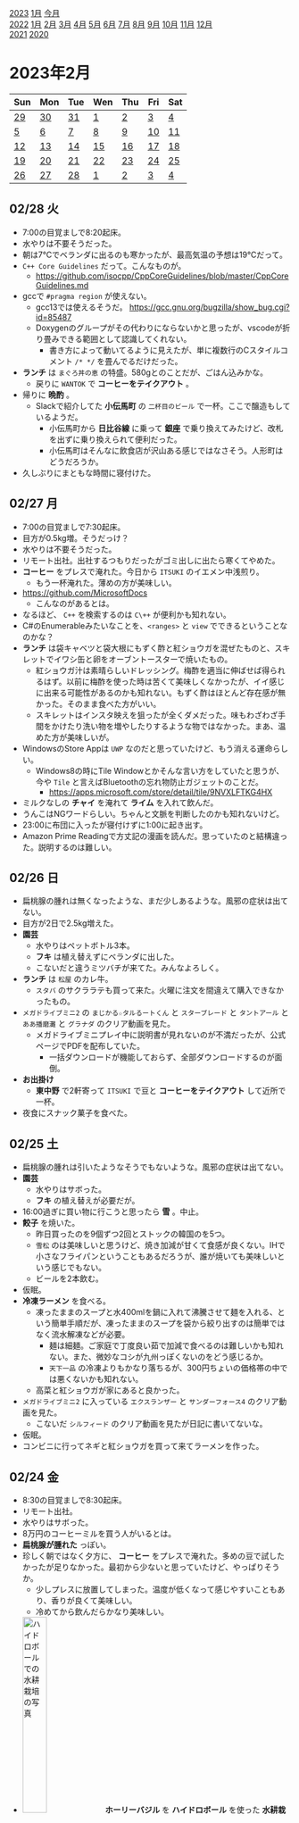 [2023](README.md#2023) [1月](2023-01.md) [今月](2023-02.md)  
[2022](README.md#2022) [1月](2022-01.md) [2月](2022-02.md) [3月](2022-03.md) [4月](2022-04.md) [5月](2022-05.md) [6月](2022-06.md) [7月](2022-07.md) [8月](2022-08.md) [9月](2022-09.md) [10月](2022-10.md) [11月](2022-11.md) [12月](2022-12.md)  
[2021](README.md#2021) [2020](README.md#2020)  

2023年2月
=========

|Sun|Mon|Tue|Wen|Thu|Fri|Sat|
|---|---|---|---|---|---|---|
|[29](2023-01.md#0129-日)|[30](2023-01.md#0130-月)|[31](2023-01.md#0131-火)|[1](#0201-水)|[2](#0202-木)|[3](#0203-金)|[4](#0204-土)|
|[5](#0205-日)|[6](#0206-月)|[7](#0207-火)|[8](#0208-水)|[9](#0209-木)|[10](#0210-金)|[11](#0211-土)|
|[12](#0212-日)|[13](#0213-月)|[14](#0214-火)|[15](#0215-水)|[16](#0216-木)|[17](#0217-金)|[18](#0218-土)|
|[19](#0219-日)|[20](#0220-月)|[21](#0221-火)|[22](#0222-水)|[23](#0223-木)|[24](#0224-金)|[25](#0225-土)|
|[26](#0226-日)|[27](#0227-月)|[28](#0228-火)|[1](2023-03.md#0301-水)|[2](2023-03.md#0302-木)|[3](2023-03.md#0303-金)|[4](2023-03.md#0304-土)|

## 02/28 火

- 7:00の目覚ましで8:20起床。
- 水やりは不要そうだった。
- 朝は7°Cでベランダに出るのも寒かったが、最高気温の予想は19°Cだって。
- `C++ Core Guidelines` だって。こんなものが。
  - https://github.com/isocpp/CppCoreGuidelines/blob/master/CppCoreGuidelines.md
- gccで `#pragma region` が使えない。
  - <a id="0228-gcc13-supports-pragma-region"></a>gcc13では使えるそうだ。 https://gcc.gnu.org/bugzilla/show_bug.cgi?id=85487
  - Doxygenのグループがその代わりにならないかと思ったが、vscodeが折り畳みできる範囲として認識してくれない。
    - 書き方によって動いてるように見えたが、単に複数行のCスタイルコメント `/* */` を畳んでるだけだった。
- __ランチ__ は `まぐろ丼の恵` の特盛。580gとのことだが、ごはん込みかな。
  - 戻りに `WANTOK` で __コーヒーをテイクアウト__ 。
- 帰りに __晩酌__ 。
  - Slackで紹介してた __小伝馬町__ の `二杯目のビール` で一杯。ここで醸造もしているようだ。
    - 小伝馬町から __日比谷線__ に乗って __銀座__ で乗り換えてみたけど、改札を出ずに乗り換えられて便利だった。
    - 小伝馬町はそんなに飲食店が沢山ある感じではなさそう。人形町はどうだろうか。
- 久しぶりにまともな時間に寝付けた。

## 02/27 月

- 7:00の目覚ましで7:30起床。
- 目方が0.5kg増。そうだっけ？
- 水やりは不要そうだった。
- リモート出社。出社するつもりだったがゴミ出しに出たら寒くてやめた。
- __コーヒー__ をプレスで淹れた。今日から `ITSUKI` のイエメン中浅煎り。
  - もう一杯淹れた。薄めの方が美味しい。
- https://github.com/MicrosoftDocs
  - こんなのがあるとは。
- なるほど、 `C++` を検索するのは `C\++` が便利かも知れない。
- C#のEnumerableみたいなことを、`<ranges>` と `view` でできるということなのかな？
- __ランチ__ は袋キャベツと袋大根にもずく酢と紅ショウガを混ぜたものと、スキレットでイワシ缶と卵をオーブントースターで焼いたもの。
  - 紅ショウガ汁は素晴らしいドレッシング。梅酢を適当に伸ばせば得られるはず。以前に梅酢を使った時は苦くて美味しくなかったが、イイ感じに出来る可能性があるのかも知れない。もずく酢はほとんど存在感が無かった。そのまま食べた方がいい。
  - スキレットはインスタ映えを狙ったが全くダメだった。味もわざわざ手間をかけたり洗い物を増やしたりするような物ではなかった。まあ、温めた方が美味しいが。
- WindowsのStore Appは `UWP` なのだと思っていたけど、もう消える運命らしい。
  - Windows8の時にTile Windowとかそんな言い方をしていたと思うが、今や `Tile` と言えばBluetoothの忘れ物防止ガジェットのことだ。
    - https://apps.microsoft.com/store/detail/tile/9NVXLFTKG4HX
- ミルクなしの __チャイ__ を淹れて __ライム__ を入れて飲んだ。
- うんこはNGワードらしい。ちゃんと文脈を判断したのかも知れないけど。
- 23:00に布団に入ったが寝付けずに1:00に起き出す。
- Amazon Prime Readingで方丈記の漫画を読んだ。思っていたのと結構違った。説明するのは難しい。

## 02/26 日

- 扁桃腺の腫れは無くなったような、まだ少しあるような。風邪の症状は出てない。
- 目方が2日で2.5kg増えた。
- __園芸__
  - 水やりはペットボトル3本。
  - __フキ__ は植え替えずにベランダに出した。
  - こないだと違うミツバチが来てた。みんなよろしく。
- __ランチ__ は `松屋` のカレ牛。
  - `スタバ` のサクララテも買って来た。火曜に注文を間違えて購入できなかったもの。
- `メガドライブミニ2` の `まじかる☆タルるートくん` と `スターブレード` と `タントアール` と `ああ播磨灘` と `グラナダ` のクリア動画を見た。
  - メガドライブミニプレイ中に説明書が見れないのが不満だったが、公式ページでPDFを配布していた。
    - 一括ダウンロードが機能しておらず、全部ダウンロードするのが面倒。
- __お出掛け__
  - __東中野__ で2軒寄って `ITSUKI` で豆と __コーヒーをテイクアウト__ して近所で一杯。
- 夜食にスナック菓子を食べた。

## 02/25 土

- 扁桃腺の腫れは引いたようなそうでもないような。風邪の症状は出てない。
- __園芸__
  - 水やりはサボった。
  - __フキ__ の植え替えが必要だが。
- 16:00過ぎに買い物に行こうと思ったら __雪__ 。中止。
- __餃子__ を焼いた。
  - 昨日買ったのを9個ずつ2回とストックの韓国のを5つ。
  - `雪松` のは美味しいと思うけど、焼き加減が甘くて食感が良くない。IHで小さなフライパンということもあるだろうが、誰が焼いても美味しいという感じでもない。
  - ビールを2本飲む。
- 仮眠。
- __冷凍ラーメン__ を食べる。
  - 凍ったままのスープと水400mlを鍋に入れて沸騰させて麺を入れる、という簡単手順だが、凍ったままのスープを袋から絞り出すのは簡単ではなく流水解凍などが必要。
    - 麺は細麺。ご家庭で丁度良い茹で加減で食べるのは難しいかも知れない。また、微妙なコシが九州っぽくないのをどう感じるか。
    - `天下一品` の冷凍よりもかなり落ちるが、300円ちょいの価格帯の中では悪くないかも知れない。
  - 高菜と紅ショウガが家にあると良かった。
- `メガドライブミニ2` に入っている `エクスランザー` と `サンダーフォース4` のクリア動画を見た。
  - こないだ `シルフィード` のクリア動画を見たが日記に書いてないな。
- 仮眠。
- コンビニに行ってネギと紅ショウガを買って来てラーメンを作った。

## 02/24 金

- 8:30の目覚ましで8:30起床。
- リモート出社。
- 水やりはサボった。
- 8万円のコーヒーミルを買う人がいるとは。
- __扁桃腺が腫れた__ っぽい。
- 珍しく朝ではなく夕方に、 __コーヒー__ をプレスで淹れた。多めの豆で試したかったが足りなかった。最初から少ないと思っていたけど、やっぱりそうか。
  - 少しプレスに放置してしまった。温度が低くなって感じやすいこともあり、香りが良くて美味しい。
  - 冷めてから飲んだらかなり美味しい。
- <img src='images/%E5%86%99%E7%9C%9F%202023%2D02%2D24%2016%2049%2004.jpg' alt='ハイドロボールでの水耕栽培の写真' width='30%'> __ホーリーバジル__ を __ハイドロボール__ を使った __水耕栽培__ で試しに育てている。
  - 何度も煮えた __蒸し器__ 栽培だが、今回は上手く行っている。本棚が45°Cになる問題を換気で解決し、その後は順調だ。
  - コレの種蒔きの話が日記に書いてない。忘れてたようだ。
  - 蒸し器の容器から十分に根が伸びたので、上げ底で水を沢山あげられるようにした。根っこの毛細管現象で、ハイドロボールの中の方は十分に湿っている。これなら水やり頻度はかなり低くてもいいだろう。
- ランチは抜いた。 __間食__ に飴とナッツと中国のソイミートのおつまみを食べた。
  - ソイミートはパッケージがハチノスで、肉だと思い込んでいたが、ハチノスをイメージしたおつまみらしい。
- __晩飯__ はトムヤムスープ。
  - ナンプラーと酸味があればトムヤムと言って良さそう？
    - 今日の内容物は、冷凍餃子、春雨、オイルサーディン缶、ライム、ナンプラー、生姜、レモンドロップ、タマリンド、レモングラス、コブミカンの葉。
    - 春雨はお湯から煮て冷水で締めた。締めたものはいい食感だった。多分コレで正解だろう。
      - そこから煮込んだらコシが弱くなった。悪くないけど良くもない。もう少し太ければいい食感になるのではなかろうか。
- 風邪の症状はまだないが、うつすと悪いので飲みに行くのは控えて、土日の食料を __買い出し__ に __お出掛け__ 。
  - __新中野__ の無人販売の `雪松` の冷凍餃子を買いに行く。最近始めたラーメンも試したい。
  - その近くの `柴田屋酒店` でクラフトビールを買い込む。
  - 帰り道、ファミリーマートでカップ麺とスナックとファミチキを買う。ファミチキはプリングルスのコラボでサワーオニオン味を売ってた。やや甘味を感じる。

## 02/23 木 天皇誕生日

- __ランチ__ は酸辣湯とスナック菓子の半分。
  - 酸辣湯は春雨を試すため。
    - 前回より多い湯で茹で上げて、水で冷やしてしめたらどうだろうと試したが、前回よりは良かったが、プリプリという感じではない。
  - スナック菓子は、昨日か一昨日だと思うが、いつ開けたのか覚えてない。
- __園芸__
  - 水やりはペットボトル３本。
  - 茗荷のポットの雑草は１種類じゃないみたいだ。もう少し観察しようかどうしようか。
  - <img src='images/%E5%86%99%E7%9C%9F%202023%2D02%2D23%2015%2019%2040.jpg' alt='収穫した大量の唐辛子が種類ごとに3つのビニール袋に入った様子の写真' width='30%'> ずっとサボっていたが、 __唐辛子__ を __収穫__ する。かなり採れた。ハバネロは知り合いのお店に配る。
  - <img src='images/%E5%86%99%E7%9C%9F%202023%2D02%2D23%2014%2053%2002.jpg' alt='レモンドロップの新芽の写真' width='30%'> <img src='images/%E5%86%99%E7%9C%9F%202023%2D02%2D23%2014%2054%2046.jpg' alt='レモンドロップの枝がかなり伸びた様子' width='30%'> __レモンドロップ__ を収穫。全然元気がないと思っていたが、少しだけ __新芽__ が出てた。蕾は萎れてるが、青い実が付いてるので、最近付いた実だということになる。かなり大きく育った。剪定した方がいいかどうか。
  - <img src='images/%E5%86%99%E7%9C%9F%202023%2D02%2D23%2014%2057%2042.jpg' alt='すずなりのハバネロの実。葉っぱが少なくてカラフルな実が良く見える' width='30%'> <img src='images/%E5%86%99%E7%9C%9F%202023%2D02%2D23%2015%2022%2016.jpg' alt='ハバネロの新芽' width='30%'>  __ハバネロ__ を収穫。こうやって色とりどりに実っているところを見ると、甘くておいしそうなフルーツに見えてしまう。
    - 木のほとんどは枯れて見えるが、一部の先端にだけ新芽と蕾が付いている。
    - そこを除いて、かなり __剪定__ した。
  - <img src='images/%E5%86%99%E7%9C%9F%202023%2D02%2D23%2015%2012%2050.jpg' alt='梅の木三本を並べた様子' width='30%'> <img src='images/%E5%86%99%E7%9C%9F%202023%2D02%2D23%2015%2010%2024.jpg' alt='梅の花を訪れるミツバチのピンボケ写真' width='30%'> 花粉の交換に良かれと思って __梅__ を並べた。 ピントが合ってないが、 __ミツバチ__ が飛んできた。受粉の心配は必要なさそうだ。実を付けるには他の種類の梅の花粉が必要だそうで、蜂がやってくれるなら安心だ。
    - 下の方の蕾も何も付いてない細い枝を少し剪定した。
  - <img src='images/%E5%86%99%E7%9C%9F%202023%2D02%2D23%2015%2016%2007.jpg' alt='ライムの蕾' width='30%'> <img src='images/%E5%86%99%E7%9C%9F%202023%2D02%2D23%2015%2016%2017.jpg' alt='レモンの蕾' width='30%'> __ライム__ と __レモン__ の __蕾__ 。ライムはこんな寒いのに蕾と新芽を出してる。レモンは初めての蕾。
- __お出掛け__ 。
  - 歩いて行くつもりだったが出るのが遅くなった。
  - 電車で __練馬__ の `渋谷園芸` へ。
    - __フキ__ の苗を220円で購入。もう花が付いてる。
    - 梅の木が少ないし、棒じゃない。もう少し早い時期に行くと楽しめそうだ。
    - ハーブや野菜は少な目。
    - 山椒の木の様子と値段を見たかったのだが見当たらなかった。この時期は置いてないものなのだろうか？
  - `フルプレ` で一杯。
    - __夏ミカン__ とは品種のことらしい。小さいのが冬ミカンで大きいのが夏ミカンだと思っていた。
      - 夏に実が付くのではなく、秋に付いた実の酸味が適度になって食べられるようになるのが初夏だということだ。
  - `か和もっち` 2号店で一杯。
  - __江古田__ に移動して `ニコラシカ` と `やきとんきむら` で一杯。 __中井__ と近所で一杯。

## 02/22 水

- 7:00の目覚ましで起床。小便を我慢できなかった。
- 寒い。外は1°Cだって。
- 水やりはサボった。
- 折角早く起きたのにダラダラするだけだったし家を出る時間もいつも通りだった。
- __ランチ__ は社食。
- GitHub で `Mermaid` ってのでMarkdownに図を表示できるそうだ。
  ```mermaid
  graph LR;
    Left-->Right;
  ```
  ````
  ```mermaid  
    graph LR;
      Left-->Right;
  ```
  ````
  - codeblock中にcodeblockを入れる方法を知った。
    `````
    ````
    ```
    content.
    ```
    ````
    `````
- C++のDoxygenコメントをC#に合わせてXMLにしようと思ったら `tparam` が無い。
  - vscode拡張の設定もなかなか動かないし、諦めることにした。
- 東西線で落合で降りて3軒寄って帰る。
  - そんなに寒くないから、どこか東京駅近辺のいいところで飲んで帰りたかったが、休み前で混んでるだろうと思って覗かなかった。
- かなり遅く帰って、カップ焼きそばを食べてしまった。

## 02/21 火

- 7:00の目覚ましで8:30起床。スヌーズ粘り過ぎ。毎回夢を見る。気持ち良かった。頭は起きても大丈夫そうだったが、体が元気ない。運動が必要だ。
- 目方が1.2kg増。ランチだけで満腹だったしね。
- [職場の __コーヒー__ の湯量と豆量](0215-office-coffee) を共に最大にしてみたら、また別の美味しさがあった。
  - 以前は湯量を倍にしたから豆も倍、と試していたが、湯量を変更したら適切な豆量は探り直す必要がある。
- 職場でもらった中国のお土産の魚豆腐はほぼカマボコ。
- `Google` は `alloca()` を使っちゃダメだってさ。
  - https://google.github.io/styleguide/cppguide.html#Nonstandard_Extensions
- >  The name "Elvis operator" refers to the fact that when its common notation, '?:', is viewed sideways, it resembles an emoticon of Elvis Presley with his signature hairstyle.
  - https://en.wikipedia.org/wiki/Elvis_operator
- ふーん。
  - https://www.scratchapixel.com/lessons/3d-basic-rendering/ray-tracing-rendering-a-triangle/moller-trumbore-ray-triangle-intersection.html
  - scalar triple product って言って、
    $$A\cdot(B\times C) = det\begin{bmatrix}
    Ax & Ay & Az \\
    Bx & By & Bz \\
    Cx & Cy & Cz
    \end{bmatrix}$$
    なんだってさ。
    - https://en.wikipedia.org/wiki/Triple_product#Scalar_or_pseudoscalar
  - 三角形と線分の交差判定で、外積と内積で三角錐の内側にいるかどうかを判定するものだと思っていたが、他の方法で算出しようとして同じ操作になるとは面白い。あとは、どれだけSIMDフレンドリーに変形できるか。
- DeepLは多分、いくらか長い文章ならプログラミング関係かどうかを知って単語を選んでくれる。
- え？そうなの？どうやって？
  - > これにより、shared_ptr<void>に対して任意の型Yのオブジェクトへのポインタを代入したとしても、Y型のデストラクタが正しく実行される。
  - https://cpprefjp.github.io/reference/memory/shared_ptr/op_destructor.html
    - `Deleter` を引数に取るバージョンは動くと思うけど、そうでないのもテンプレートでデストラクタを呼び出すのかな？
      - なるほど、こういうことができるのか。
        ```cpp
        template <typename T>
        void destract(void *p) { ((T *)p)->~T(); }
        ```
- __ランチ__ は職場の1Fの `マザーインディア` でビリヤニセット。
  - 戻りに `スタバ` でスプリングラテを __テイクアウト__ 。
    - サクララテを注文したつもりがトッピング違いのソイラテだったらしい。
- 職場でダラダラ調べものしてて21:00になったので、お酒は近所だけにした。

## 02/20 月

- 8:00の目覚ましで8:40起床。
- リモート出社。
- __コーヒー__ をウェーブフィルターで淹れた。
  - 貰い物のハワイの豆。ピーベリーだそうだ。香ばしく、程々のコクで美味しい。
  - 夕方にもう1杯、今度はプレスで淹れた。濃くしたら美味しそうだが、フィルター向きかも知れない。
- __買い物__ にお出掛け。
  - 袋キャベツを買いに行って、ついでにお勤め品のマッシュルームを購入。
  - 帰りに `スタバ` で季節商品の __桜フラペチーノをテイクアウト__ 。
- __ランチ__ は水からワンパンパスタと袋キャベツ。
  - パスタは少し焦げた。具が多い時は厳しいっぽい。
  - 袋キャベツの味付けは、タイのイワシトマト缶に、ベランダのライムの皮をすりおろして果汁を絞った。サルサ似。
- コーヒーをもう一杯、プレスで淹れたが微妙？薄いかも知れない。複雑な香りで、良さげな感じがするんだけど。
- __園芸__ 
  - <img src='images/%E5%86%99%E7%9C%9F%202023%2D02%2D20%2014%2049%2006.jpg' alt='南高梅の花。バックにハバネロ' width='30%'> <img src='images/%E5%86%99%E7%9C%9F%202023%2D02%2D20%2014%2049%2045.jpg' alt='白加賀の花。カレーリーフと絡まってる。バックにオリーブ' width='30%'> __梅__ の花が咲いた。 __南高梅__ と __白加賀__ 。 一番元気だった __豊後__ はまだ。蕾が膨らんではいるけど。ここのところ暖かかったからね。
  - [01/06に書いた新しい生姜の芽](2023-01.md#0106-ginger) が枯れたように見える。
- `#pragma once` はもう移植性があるんだね。gccは意地で実装しなかったように見えたけど、CLangが出てきて態度が変わったのかな？
- 近所のもつ焼き屋で __晩酌__ 。帰りに別の店で一杯。
- __夜食__ に酸辣湯。昨日買って来た緑豆春雨を使うため。
  - フェンピーと食感が違う。もっとムチムチしてると思ってたが、歯切れがいい。一度冷やさないとダメなのかな？そんなのある？

## 02/19 日

- こないだ同僚と `インクレディブルマシーン` の話をしてたと思ったら最近のアングリーバードの広告がそんな感じでダウンロードしたが、今のところそんな様子が無い。コンストレイントは付いたが。
- __晩飯__ と __買い物__ に __お出掛け__ 。
  - 目当てだったラーメン屋は日曜は店じまいが早い。
  - `ドンキホーテ` でエアダスターを購入。
  - `華僑服務社` で緑豆春雨とおつまみを購入。
    - 緑豆春雨は吸収が遅いそうだ。同じ緑豆からできた幅広春雨のフェンピーが好きなので、ダイエット食に試してみたい。
  - 10円パンに行列が出来てた。
  - 大久保二丁目交差点付近のにんにく焼肉を謳う `プルシン` で __晩酌__ 。ニンニクダレを沢山使えて楽しい。
  - アチコチに寄って一杯。華僑服務社で買ったおつまみを配る。

## 02/18 土

- 日記をpushしようとしたらスクリプトが失敗した。
  - アクセストークンを作り直して、ブラウザでログインし直して、で直ったけど、必要だったのはブラウザログインでの二段階認証だけだったかも知れない。
    - でも、だとするとCI/CD的に面倒じゃない？というか、何が必要なのか教えてくれよ。
- 英文法の本を読んでいても、前回何をやったのか覚えてない。
- <details><summary>テストコードでforループで配列の比較をしてるのを見て、 `Enumerable.SequenceEqual()` が使えないか見てみたら、 `Func<TSource, TSource, bool>` を取らないので `IEqualityComparer<>` の実装が必要で面倒だ。</summary>

  - 今回はintとstringなので
    ```cs
    Assert(Enumerable.SequenceEqual(expecteds, actual.Select(x => x.ParseInt())));
    ``` 
    でもいいんだけど。
  - ```cs
    Assert(expecteds.Count() == actual.Count() && 
        actual.Zip(expecteds).Where(x => x.Item1 != x.Item2.ToString()).Count() == 0);
    ```
    とか
    ```cs
    Assert(expecteds.Count() == actual.Count() && 
        actual.Select((x, i) => (x, i)).Where(x => x.x == expecteds[x.i].ToString()).Count() == 0);
    ```
    とかになるの？そうすると2回評価が必要だよね。
  </details>

- __ランチ__ は水からパスタリベンジ。
  - 近所のスーパーで冷凍餃子とカット野菜を買って来て一緒に煮る。
    - カットトマト60gで水190g。
    - 沸騰したところから、中火で10分で試す。としようと思ったけど、全体が十分に加熱する前に、まあまあ水分が減った。かき混ぜて5分、もう一度かき混ぜて5分。
    - ずっとやや強火でやって、最後に蓋を開けて水分を飛ばして、茹で加減は丁度良いところもあるが、塊だった部分は火が通っていない。
- 冷蔵庫にアイスクリームをストックしてあるんだけど、ちょっと大きいので食べる気になる機会が今のところない。
- __間食__ にカップスープで冷凍餃子を煮てみた。
  - もっと煮る必要があった。安全な温度にはなっていたが、美味しく食べるにはもっと良く煮る必要がある。
- [C++20のリファレンス](https://cpprefjp.github.io/)を見ていたが、こんなにあったっけ？
  - もう忘れてしまったのか、翻訳が進んで項目が増えたのか。
- __お出掛け__ 。
  - __中野新橋__ で __会食__ 。ついでに行く前に久しぶりの馴染みの店に顔出し。
  - 近所とか東中野でアチコチ行って4軒。

## 02/17 金

- 8:00の目覚ましで9:00起床。
- 水やりはペットボトル2本ちょっと。
- リモート出社。
- __コーヒー__ を濃い目にプレスで淹れて美味しい。
- スーパーに買い物に出たがスマホを家に忘れてしまい、写真を撮れないのでスタバとかには寄らなかった。
- __ランチ__ は袋キャベツとパスタ。
  - 袋キャベツはベランダのライムとオリーブオイルとハリッサのドレッシング。
  - パスタは水曜と同様に水からフライパンで煮てみたがまた芯が残った。
    - トマト缶を減らしてみた。また、野菜炒め用のカット野菜を一緒に煮た。
    - 時間になったので火を止めたが、水分が結構残っていた。野菜から出たものかも知れないのでそこで止めたが、もっと水を吸わせる必要があった。
    - 弱火で沸騰を維持するくらいにしたが、水分を吸わせるにはもっと強火にすべきなんだろうか。
      - 電子レンジで調理した時は、出来上がりの様子を見る限り、かなりグラグラ湧いてたと思う。
- ランチのために収穫した __ライム__ はカイガラムシの分泌物でベトベト。
  - ついでにいくらかカイガラムシ掃除。
  - 結構大きいのがいる。それでも樹勢が弱ってる感じはしないから、大したことはないのかも知れない。分泌物の塊がアチコチにあり、それだけ樹液を吸われたわけだけど。分泌物のすぐそばや上方にいない理由が良く分からない。
- 攻略サイトを見ながら `ラグナセンティ` クリア。
- `スターブレード` をやってみたが、メガドラパッドで頑張る気にはなれない。
- メガドラミニは取説見れないの？
- `Amazon Prime Reading` のチェックをして11冊。

## 02/16 木

- 8:00の目覚ましで8:30起床。
- 水やりはサボった。
- __ランチ__ は `奏す庵` のカツ丼。
  - 盛り盛りにトッピングするつもりだったがランチタイムは単品注文できないようだ。
  - 戻りに `王徳伝` で台湾の __緑茶をテイクアウト__ 。
- Google Testはバイナリを配っていないようだ。パッケージマネージャからインストールできないのは少しだけハードルが高いかも知れない。
- 同僚に誘って貰って `クラフトロック` で __会食__ 。同じ店に2日連続。
- [Puzzle Script](https://www.puzzlescript.net/) というのを教えて貰った。

## 02/15 水

- 7:00の目覚ましで8:30起床。スヌーズ頑張り過ぎ。
- `accidentally` には「ミスしてしまって」の意味もあるらしい。単に偶然のこともどちらも指すそうだ。
  <!-- cspell: disable-next-line -->
  - `tial` ではなくて `tal` なのが覚えられなそう。
- Visitor Patternは複雑過ぎると思うんだけど。
  - expatみたいだと思ったら、そういう感じでは多分何度も使ってるな。それでも正直なところ、パターンとして覚えるには厳しい。
- デザインパターンにはAbstract FactoryのほかにFactory Methodパターンがあるのか。
- IOC ContainerはFactoryだと思っていたが、デザインパターンに親しんでいる人からすると、Factoryはもっと具体的な構造を指すんだな。
- <a id="0215-office-coffee"></a>職場の __コーヒー__ は標準湯量で淹れるのが美味しい。湯量も豆の量も増減できるが、お湯と豆の量を共に増やしても同じ味にならない。
- __ランチ__ は社食のグリーンカレー。社食のカレーは結構美味しい。
- こないだから職場PCでvmmemがやたらとCPU負荷が高い。さらにその内訳も知りたいのだが。
- 帰りに `クラフトロック` と近所で __一杯__ 。

## 02/14 火

- 8:00の目覚ましで9:00起床。
- バレンタインだね。
- ゲームやってると、昔は左の親指が痛かったが、このゲームは右の方が痛い。
- 昼に食べるサラダをコンビニに買いに行った。卵も買うつもりだったが忘れた。
- 水やりはペットボトル1本。
- __コーヒー__ を薄めにプレスで淹れた。解像感があって美味しいが詰まらない。
- 今の取引先が `GitHub Enterprise` を使っている。
  - 検証用のコードは個人リポジトリを作ってそこに書いている。
  - そこに同僚からPRがきた。有難い。
  - 手元のmainはPR対象のコミットから進んでいるのでブランチを切って一度そこにマージしようと思ったがやり方が分からない。
    - マージ先のブランチを選択するコンボボックスが表示されない。同じコミットをポイントしてるから？
    - ローカルで `remote` を追加してやるものなのだろうか。
  - 結局GitHubのmainにそのままマージして、手元でrebaseした。
- スーパーに卵を買いに行って、帰りに __コーヒーをテイクアウト__ 。
  - チョコレートを付けてくれるが、ここはバレンタインデーではなくてもいつも。
- __ランチ__ は袋キャベツと袋大根に鯖缶とアレコレしたサラダと、トマトチーズパスタ。
  - 鯖缶はコンビニで買ったちょっと良さ気なハリッサ風のもの。
    - ベランダのライムを絞ったが、小さな実は粒が小さくて硬くて絞りにくい。
  - パスタはNYTに載って「これはカルボナーラじゃない」とイタリア人が激怒したというものにインスパイアされたもの。
    - レンチンカルボナーラを鍋で煮て、水分をトマト缶に替えたもの。チーズと卵を最後に和える。
      - レンチンは庫内でかなり吹き上げているようだ。そんなに強く沸騰させ続ける必要はないハズだ。1分程度で沸騰するはずだから、途中で火力を落とすと電気代にも優しいのではないかと思ったが、コンロでいいんじゃないの？
      - レンチンで洗い物が減るかと言えば、タッパーか鍋かということで、プラスチックの方が脂が落ちにくい。
  - 本当に放置したら焦げそう。
  - 今回はトマト200gに水50gだが、十分に水を吸わずに芯が残った。
    - 途中でかき混ぜて水が減ったせいもあるかも知れないが、トマトを入れてスタートするなら相当減らす必要がありそう。焦げる可能性も含めて。味も濃過ぎるかも知れない
    - トマトが濃過ぎるのは、 [こないだ作った __暗殺者のパスタ__](2023-01.md#0129-assassins-pasta) の印象のせいもありそうだ。そういや前回の経験から言えば、テフロンのフライパンなら焦げも大丈夫だろう。空炊きは不安だが。
  - 卵1個でもソースが十分に多過ぎる。
  - 食べてる時よりも、食べた後の部屋の残り香の方が美味しそうな匂い。濃ければいいってものではないんだな。
- そろそろ缶詰のラベルを全面糊付けするのはやめてもいいのでは？
- 作業用BGMのためにかなり久しぶりにYouTubeを開いたら以前に再生一時停止したままになってて驚いた。
- __コーヒー__ を濃い目にプレスで淹れた。今のところ普通が一番美味しいが、もっと濃くしたら別の展開がありそうかも。
- __コーヒー__ を更にマキネッタで淹れてミルクフォームを追加。
- __晩飯__ ？にカップスープと冷凍総菜。
- `ラグナセンティ` をいくらか進めた。0:30に終われた。

## 02/13 月

- 7:30の目覚ましで8:30起床。
- 目方が2kg増えた。半分は麺。
- リモート出社。
- 水やりは無し。
- 朝、昼に食べるサラダを買いに行った。
- __コーヒー__ をプレスで淹れた。今日から `早川亭` のエチオピアウォッシュド。
  - もう一杯をウェーブフィルターで淹れた。コチラの方が香ばしくてコーヒーらしい。どっちがいいかは悩む。
- __ランチ__ は近所に出来てた間借りカレー。かなり美味しいしお得だと思うけど、僕の食べたいのとは違う。
  - 戻りに `スタバ` でソイラテのグランデを買って帰る。が、思い出したが、夕方に飲むことで夜の空腹を抑えるのではなかったか。
- `Skyrim` が75%オフ。昔PS3版を買ったが遊ぼうとしたら本体アップデートが始まり、2度と起動しなかった。
  - 遊ばない気がする。すでに持ってるドラゴンズドグマやFableとかを遊ぶべきだ。まあ、その3本ならSkyrimが一番興味があるが。
    - 丁度いいプレイ動画があるといいけど。
- `メガドライブミニ` の収録タイトルを見ていて、 `ラグナセンティ` と `アリシアドラグーン` はアクションRPGだということを認識していなかったので、ちょっとやってみたい。
- iPhoneのライブラリからの再生で、 `My Little Lover` のアルバム `FANTASY` からの曲が続くから、曲指定で再生したのかと思ったらランダムにたまたま選ばれただけだった。
  - 家にいるんだからストリーミングで何か聞いた方が良かった。
- __晩飯__ はカップ麺。ニンニクたっぷり鯖カレーということだったがお湯を入れ過ぎた気がする。
- ラグナセンティをやってたら夜中になった。
  - しばらくセーブしないまま死んで悲しい。

## 02/12 日

- Switchでオンラインショップを覗こうとしたら本体を更新しろって、しかも自分でへニューを探して実行しろって。
- 最高気温17°Cだって。11:00現在は10°C。ベランダは程よい。
- __園芸__
  - 水やりはペットボトル2本。
  - <img src='images/%E5%86%99%E7%9C%9F%202023%2D02%2D12%2015%2008%2003.jpg' alt='レモンの蕾' width='30%'> __レモン__ の木に蕾が。
  - __コブミカン__ をカイガラムシ掃除。今まで気付いてなかったけど、柑橘系だからと見てみたらいた。手がいい匂い。
  - __梅__ の蕾は膨らんでるけどまだ。
  - 調子悪い方の __ライム__ の下の方に実が付いてまあまあ大きくいた。今まで気付かなかったのか。
  - 茗荷のポットの雑草が萎れかけてる。え？水多過ぎくらいにしてたつもりだったけど。
- __コーヒー__ をやや細めに挽いて多めの豆でウェーブフィルターで淹れた。美味しい。こうやって飲む豆だったらしい。
- __ランチ__ はカップ麺わかめラーメン胡麻豆乳鍋風にワカメと粉末食物繊維を追加したもの。
- メガドラミニ2の `シルフィード` を少し遊んだ。難しい。
  - オールクリアの動画を見た。
- __晩飯__ は __西新宿__ の `麺屋武蔵五輪洞` の辛味つけ麺に煮卵と味玉とメンマのトッピングにビール。
  - メンマはビールのつまみに先に出してもらった。100円にしてはかなり多い。
  - __茹で上げ1kgまで無料__ ということで写真映えを期待して食べてきた。
  - 本店で一度食べたことがあって、美味しかってので期待していた。美味しかった。
    - 本店のは鴨と魚介で、蕎麦をあのスープで食べたいと思った。
  - つけ汁が1回お代わりできるんだけど、丁度良く使い切った。割りスープで飲むためにもう少し欲しかったが、1杯丸々は飲めない。
  - 麺がほとんどうどん。コシが程々で、カンスイが入ってなさそうに思える。程々の太さでもう少しコシがある方が好きかも。
- 表現の自由の関係で完全自殺マニュアルを検索したら心の相談を提案された。
- `ライトクルセイダー` ってのは `トレジャー` だったのか。
- お腹一杯で寝ちゃう。結局この週末もあまり色々出来なかった。

## 02/11 土

- __コーヒー__ をやや細めに挽いて薄めにウェーブフィルターで淹れた。この豆にはこれが合うかも知れない。もう使い終わるけど。
- 水やりはサボった。
- 暖かい。
- __ランチ__ に __お出掛け__ 。
  - 大久保の `オンヘヤ` はランチをやめたそうだ。
  - __新大久保__ の `ジャガルチ市場` で参鶏湯とチャプチェとビール3杯。
    - おかずがセルフでお代わり自由。白菜キムチ、カクテキ、モヤシナムル、葉っぱ、マカロニサラダ。
    - キムチがニンニクとニラが強めで美味しい。
    - もっと山盛りおかずを食べるつもりだったが十分に満腹した。
    - 丁度昼頃に入って、余り混んでなかったが、13:30に出る頃にはほぼ満席だった。
    - 他の客は大体サムギョプサル食べ放題だった。
  - `豆林` で __コーヒーをテイクアウト__ 。
    - ドリームと読むのだそうだ。「林」はイムだから、「豆」がドルとかそんなのかな？トウからそんなに遠くないかも知れない。
  - __東中野__ の `早川亭` で __コーヒーをテイクアウト__ して豆も購入。
- 仮眠。
- 色々やりたいハズなんだけど。
- 東中野と近所で3軒。
  - TIL `I'am with stupid.`.
    - 矢印を添えて「コイツ馬鹿」ってTシャツとかにするらしい。ChatGPTが教えてくれた。
      - ChatGPTでGoogleが焦ってるみたいな報道を見て懐疑的だったが、調べものしてて候補に出たサイトに入る必要が無いと広告を表示するチャンスが減るワケだ。
      - 図が必要なサイトは著作権の問題でAIが生成できるようになるのは先だろう。それでもいつかは、かもね。

## 02/10 金

- 7:00の目覚ましで起床。
- 水やりは無し。 __梅__ にはあげてもいいかも知れなかったが、やらなくてもいいくらい。
- 雪だ。
- 早めに家を出て __日本橋駅__ で降りてコーヒーを買って行く。
  - 昨日帰りに見かけた `松秀` に行ったらテイクアウトをやっていないそうだ。
  - `羅芋豆` と書いてローズと読む店がGoogle mapによるとテイクアウトできるそうだが、外から見た感じが微妙だったのでスルー。
  - 以前にも行った `Chooze Coffee` でドリップ __コーヒーをテイクアウト__ 。前回は時間に余裕がなかったので汲み置きのだった。
- 昨日もだけど、三越の __あんこ博__ に開店前から大行列。
- `スカイツリー` が頭を雲に隠してる。雪で全体が見えにくい。
- __ランチ__ は `ブッチャーブラザーズ` でステーキプレート1.5倍とハンバーグ。
  - 昨日の店の系列店。雪だから並ばずに入れるかと思って、開店と同時に行ってみたら僕が最初だった。
    - ハンバーグが美味しい。ステーキは肉が固いが慣れると特有の良さがある。
  - みぞれ。
  - 歩いていたらおでん屋の `お多幸` を見つけた。ランチもやってるらしい。
    - そういや神田と言えば `まつや` があるはずだと思って検索したら、ほぼ __秋葉原__ だった。と思ったら昼休みでも全然歩けそうだ。
    - 秋葉原までランチに歩けるとしたら、秋葉原は __デカ盛り__ の店が多いんじゃなかったっけ？
    - と思って検索したら多くが駅の向こうだった。試してみないと分からない。
  - 戻りに `Bless` で __コーヒーをテイクアウト__ 。機械抽出。
- 雨の中、 __東中野__ で3軒、近所で1軒巡って __一杯__ 。

## 02/09 木

- 7:00の目覚ましで7:30起床。
- 水やりはサボった。
- 少し早く家を出たので __日本橋駅__ で降りて `SR Coffee Roaster & Bar` で __コーヒーをテイクアウト__ 。
  - 浅煎り寄りで5種類の豆。
  - ワインボトルが奥のガラス張りの部屋に沢山並んでいて、夜も行ってみたい。
- 職場への到着がギリギリ過ぎた。あの辺に行くなら、さらにもう少し早く出る必要がある。
  - 江戸橋を渡ろうとしたが、工事中だった。反対側の歩道は使えそうだったが、歩道橋で渡っているときに気付いた。
- 今はスペルチェックの辞書をdocumentsリポジトリで1つにしてるが、サブフォルダ毎に分けるとしたら、どういう設定にしたらいいのかな？
  - vscodeのワークスペース作って、マルチルートとしてサブフォルダを登録するのかな？
- __ランチ__ は __神田__ の `東京ブッチャーズ` でステーキプレート。
  - カレーが燻製の香りで珍しい。
  - 姉妹店の `ブッチャーブラザーズ` に行きたかったけど行列してた。
    - 火曜も行こうとして、6人並んでいたのがグループだから入れないのか行列なのか分からずにパスした。
    - 明日が雪予報だから挑戦してみる。ダメなら今度は遅い時間に挑戦。
  - 戻りに `エース` で __コーヒーをテイクアウト__ 。
    - テイクアウト可能なのは汲み置きのブレンドだけ。 `斎藤コーヒー` も `山形屋` もそうだし、この辺では多い業態のようだ。
- 凄い名前の人が入社してきた。
- Unityの起動が遅いのは当然だと思うがUnityHubはさっさと起動して欲しい。
- 夕方に社食のソイラテ大を飲むようになって、昼が普通の量でも夜に空腹を感じにくくなった。
- 職場でダラダラ調べものしててキリが悪くて退社が遅くなった。
- 近所で一杯やって帰宅。

## 02/08 水

- 7:00の目覚ましで8:10起床。
- 水やりはペットボトル2本。
- __体重の推移__ を見直してみると、職場が変わってから __3kg程度は底上げ__ されているように見える。
- <img src='images/%E5%86%99%E7%9C%9F%202023%2D02%2D08%209%2009%2039.jpg' alt='駅のホームドアの手前の整列乗車のマークが線路から離れた位置に移動した様子' width='30%'> 電車のホームの整列位置が後ろに移動していた。
- 職場のコーヒーを淹れるときに濃さを調節出来て、どのくらいの薄めがいいのか探っていたが、久しぶりに標準で飲んだら美味しい。
  - 最近は倍量で淹れることが多かったのを湯量も標準にしたので、そちらも関係があるかも知れない。
- __ランチ__ は社食でカシミールカレー。クローブが強くていい香りだった。
- 今のところ一番分かりやすかったCMakeの解説。
  - https://zenn.dev/rjkuro/articles/054dab5b0e4f40
- Yahoo!天気は今日は雨は降らないと言っていたが降った。
- 帰りに __晩酌__
  - 東京駅の `旅する子ブタ` で晩酌。ワインを白2杯赤1杯。まあまあグラスワインの種類があった。入れ替え頻度はどうなんだろうか。
- 久しぶりに `AppAgg` をチェックして2本ダウンロード。
  - `Hello Human` は脱出ゲームのような謎解きのようなゲーム。雰囲気がいいし悪くない。ボリュームが少ないが、インディーの無料のなら十分に良く出来てる。
  - `Potion Puzzle` は物理演算のボールを特定個数だけ特定の出口に誘導するゲーム。28ステージしかない。途中でやる気をなくしたのだろうか。もったいない。
  - これまでは割引きゲームで調べていたが、更新順にしたら良かった。以前はAppZappというのを使っていたが、GDPRでサービスをやめてしまった。ソッチだと、割引きor無料ゲーム更新というのがあって便利だった。

## 02/07 火

- 7:00の目覚ましで8:20起床。
- __園芸__
  - 水やりは不要そうだったので無し。
  - <img src='images/%E5%86%99%E7%9C%9F%202023%2D02%2D07%209%2004%2005.jpg' alt='ホーリーバジルの花芽' width='30%'> __ホーリーバジル__ に花芽が付いたので摘んだ。早いな。まあ、ポットで買ってきた時もすぐに付けたんだけど。
- __ランチ__ は __神田__ の `Ramp Cap` でローストビーフ丼とハンバーグ定食。
  - 渋谷店にも行ったことがある。若い女の子がニコニコしながら働いていて、いい会社かも知れないと思った。
    - 丼があるからハンバーグは単品だと嬉しいんだけど、定食だけだというのでライスは無しにして貰った。
    - ローストビーフは割と丁度良い火加減と厚さ。ハンバーグのソースが牛筋煮込みで筋肉が乗っていて素晴らしいお得感だ。
  - 戻りに `瀧本珈琲` で __コーヒーをテイクアウト__ 。
  - 戻りに少し神田付近を散歩して、何軒かランチに行くべき店の目星を付けてきた。
    - ワインバーをネットで検索してもあまり出ないけど、結構ある。
- `Coba` の曲が沢山入っているハズなのになかなか掛からないな、と思った。
  - 作業用音楽として聞くプレイリストがいくつかある。
    - 星が最低でも1つ付いているもの、3つ付いているもの、iPhone用。
      - iPhone用は、あんまり聞かないものを抜いたもの。iTunesからの同期対象はこのプレイリスト。
    - Cobaに星が付いてないとは思えないんだけど、星をつける習慣が無い頃に買ったアルバムだっただろうか。
  - 入っているもの全部対象になるように、全曲シャッフルにした。
  - したらすぐに `紙ふうせん` の `冬が来る前に` が流れて懐かしかった。
    - ラルクの `Honey` は何度も歌ったが、覚えてるのとアチコチ違う。頭の中で結構改変してしまっていたらしい。
    - 全曲シャッフルのハズなのに忖度が激しい。星を考慮してるようだ。
  - iPhoneのインターフェースだと、星のリストが見れない。
    - それで昔、ライブラリの楽曲をクエリするアプリを作ろうと思ったんだけど、あんまり真面目に星を付けなくなったりストリーミングを聞くようになったりで放置していた。
    - 今の職場がWifiを解放していないので端末のローカルのライブラリから掛けるようになって、また欲しくなった。

- <details><summary>エンディアン変換を階層的に行ったら速くなのるかな？64bitsなら明らかだが。</summary>

  - ```cpp
    return (x << 24) | ((x & 0x00ff00ff) << 8) | ((x >> 8) & 0x00ff00ff) | (x >> 24);
    ```
    9 ops and latencies.
  - ```cpp
    unsigned int x2 = ((x & 0x00ff00ff) << 8) | ((x >> 8) & 0x00ff00ff);
    return (x2 >> 16) | (x2 << 16);
    ```
    8 ops and latencies.
  - ```cpp
    unsigned long long x2 = ((x & 0x00ff00ff00ff00ffLL) << 8) | ((x >> 8) & 0x00ff00ff00ff00ffLL);
    unsigned long log x3 = ((x2 & 0x0000ffff0000ffffLL) << 16) | ((x >> 16) & 0x0000ffff0000ffffLL);
    return (x3 << 32) | (x3 >> 32);
    ```
    13 ops and latencies.

  </details>

- <details><summary>C#のstackallocを使ってみた。</summary>

  - ```cs
    var source = new byte[] { 0x12, 0x34, 0x56, 0x78 };
    ReadOnlySpan<byte> reversed = stackalloc byte[] { source[3], source[2], source[1], source[0] };
    var result = BitConverter.ToInt32(reversed);
    ```
  - `System.BitConverter` を使ってエンディアン変換していたコードを見たことがあって、BitConverterに渡すArrayをスワップすると破壊してしまうし、Arrayをヒープ確保したくない。
    - ValueTuple.AsSpan()があれば `BitConverter.ToInt32((v[3], v[2], v[1], v[0]).AsSpan())` でスタック確保でエンディアン変換できるのに。
  - BinaryPrimitives.ReverseEndianness() っていうのがあるけど、CLSコンプライアントではない、ってのは何にどのくらい影響があるんだろう。
    - https://learn.microsoft.com/en-us/dotnet/api/system.buffers.binary.binaryprimitives.reverseendianness
  - まあ、前記のビット演算がいいと思うけどね。

  </details>

- つーか、CPU命令に実装されるべきだろう。ハードウェアならかなり安く実装できるだろうに。命令コード空間をケチってるのか。
- `endianness` の登録先はユーザー辞書だな。
- 帰りに __一杯__ 。
  - `クラフトロック` で一杯。

## 02/06 月

- 7:00の目覚ましで7:40起床。
- 水やりは無し。
- Unityやってて `[Serializable]` とかに慣れてて `[DataContract]` の意味合いを理解できなかったが、こういうことなのかな。
  - https://learn.microsoft.com/en-us/dotnet/api/system.runtime.serialization.datacontractattribute#data-contracts
- C#の実行時コンパイル。
  - https://learn.microsoft.com/en-us/dotnet/api/microsoft.csharp.csharpcodeprovider
  - https://learn.microsoft.com/en-us/dotnet/csharp/programming-guide/concepts/expression-trees/
  - メソッド名で `Invoke()` するのは簡単なんだけど、引数無しのstaticメソッド以外は色々と自力で解決する必要がある。
- (01/27の `Task.Yield()` の件)[2023-01.md#0127-yielding-thread] だけど、リアルスレッドが無いからUnityスレッドに回らないのは当たり前な気がしてきた。
- __ランチ__ は `Steak the First` でハラミステーキ単品200gとハンバーグ単品200gとサラダ大。
  - 片方単品片方セットで頼んだつもりだったが両方単品だった。むしろそちらの方が良かったので嬉しい。
  - 戻りに `Green bean to bar` で __ホットチョコレートをテイクアウト__ 。
    - コーヒーの代わり。
    - いつもある普通のと、フランボワーズとあって迷ったが初めてなので普通のにした。
- https://cmake.org/cmake/help/latest/guide/tutorial/index.html
- git mergeするのに、マージされる側のコミットにいないといけないと思っていたけど、そんなことはないらしい。
  - https://learngitbranching.js.org/ をやってみて知った。
- 友人の送別会。韓国に2年間行ってくるそうだ。

## 02/05 日

- __園芸__
  - 水やりはペットボトル3本。
  - 蜂のような虫が飛んできてすぐにどこかへ行った。梅が咲きそうで、授粉をどうしようかと思っていたが、蜂がいるなら嬉しい。
- __ランチ__ はカップ麺とカット野菜とコンビニの角煮。
  - 二郎インスパイアのカップ麺で、まず分量のお湯で短めに麺を茹でて丼によける。そのお湯にカット野菜を入れて沸騰したらスープを溶く。ドンプリにスープを入れ、野菜を盛り、角煮を乗せる。思ったより野菜のカサが減って、見た目のインパクトをあまり強くできなかった。
- __新宿三丁目__ の `マルゴグランデ` で友人と __会食__ 。
- 帰りに買い物。 __イスラム横丁__ でガーリックパウダーと、近所のスーパーでキッチンペーパーとカップ麺。

## 02/04 土

- __コーヒー__ をプレスで淹れた。
  - やや薄めで淹れたが、湯温と豆を挽く粗さも調整できるんだったな。
- `千疋屋` の __フルーツ食べ放題__ の予約がもう終わっていた。次回は3/1正午から。
- 不織布マスクを洗濯していた。コロナ初期、毛羽立った不織布マスクをしている人を見て、そこまでするかと思ったものだが。
- 毛布を洗濯。
- __園芸__
  - 水やりは不要そうなのでしなかった。
  - 久しぶりにカイガラムシ掃除。
    - まあまあ大きいのがいた。この寒さでまだ育つのか。
    - アチコチに蝋蜜の塊らしきものがあって、恐らくカイガラムシが作ったものだ。こんなに沢山生成できるほどライムの栄養を吸ったというのは許せない感じがする。
- __ランチ__ は袋の千切りキャベツと袋のレタスとレンチンカルボナーラ。
  - カルボナーラはお湯が吹いて庫内を汚していた。割と大きな容器を使う必要がある。
  - チーズ少な目卵2個にして、袋の野菜とパスタと両方に丁度良いくらいだった。パスタだけなら半分でもいいかも。
- __お出掛け__
  - __東中野__ のビアバーで __一杯__ 。
  - 自然派ワインのバーで一杯やって、静岡おでんをテイクアウトして、近くのバーに差し入れ。

## 02/03 金

- 7:00の目覚ましを8:00に掛け直して8:30起床。
- リモート出社にする。
- __コーヒー__ をプレスで淹れた。
  - かなり薄めに淹れてみて、割といいけどグッと来ない。
  - もう一杯濃いめに淹れて少しずつ薄くした。やはりやや薄めが丁度良い。
- __ランチ__ は __西新宿__ のカレー屋 `きんもち` でチキンカレーと野菜カレーをテイクアウト。
  - 帰りに __初台__ の `GET BETTER` で __コーヒーをテイクアウト__ 。
  - どこかコンビニでキャベツの千切りを買おうと思っていて、 `サミット` で買っていく。ついでにナムル盛り合わせと牛乳と卵。
    - いろんな恵方巻が売っていて欲しくなったがカレー2人前買ってある。
- 電子レンジの調子が悪い。
- Wikipediaを見てると、日本語ページを読むよりも英語ページをDeepLに翻訳させた方が読みやすいことがしばしばある。
- 折角牛乳があるので __チャイ__ を淹れた。茶葉が少なかった。難しい。
- __夕食__ はナムルとキャベツの千切りとカップ春雨スープに溶きたまを入れたものとななちき2つ。
  - 春雨スープは溶きたまにするために鍋で茹でた。蒸発したのか、水分が足りなくて熱い春雨の和え物になった。
  - ナムルとキャベツで足りなかったから春雨スープを食べて、それでも足りないのでコンビニに行った。
    - 食べ始めると口が欲しがるんだよね。お腹は満腹ではないものの要望は発してなかった。
    - 歩いていると、食欲が落ち着いた。そういう意味では外食はダイエット向きかもね。
    - コンビニで色々と食料のストックを買った。
      - キャベツの千切りを買って土曜に食べようかと思ったが、食べたいと思ってから買いに行こうと思い直した。

## 02/02 木

- 7:00の目覚ましで7:10起床。
- 水やりはペットボトル1本。
- __ランチ__ は `クリスプサラダワークス` のサラダとソイラテ。
  - 近隣店舗のテイクアウト可能なランチを予約してデリバリーしてもらうサービスがあって、それが割引きだった。1500円が1000円で、多分直接買うよりも安い。
    - でも、同じビルのB1Fなので、今後は自分で取りに行くだろう。
- へえ。`わ板` `ぬ板`
- 半開区間のことを日記に書いたことが無かったのか。
- __東中野__ で会食。仲のいい焼肉屋。
- 2軒寄って帰る。

## 02/01 水

- 8:00の目覚ましで8:40起床。ギリギリ。
- 水やりはサボった。
- 電車混雑。
- `保守性` は日本語ではMaintainabilityだが、中国語ではConservativeだそうだ。
- `Task.Yield()` の話だけど、Unityスレッドがタスクじゃないから譲っても実行されないのかも知れない。コンストラクタで [TaskCreationOptions](https://learn.microsoft.com/en-us/dotnet/api/system.threading.tasks.taskcreationoptions) を渡すという話かも。
- __ランチ__ は社食の定食とカフェラテ大。ソイミートのチリコンカンが美味しそうだと思ったが売り切れだった。
- `g++` が無いと `gcc` はc++をコンパイルできないのか。
- law, rule, convention, tradition, practice, common usage, custom, habit.
  - regular? standard? agree?
- annoy, bother, worry, disturb, trouble
- DeepLで質問を翻訳してChatGPTに聞いて、返答をDeepLに翻訳してもらう。

  - <details><summary>Q: What is the difference between INSTANT and IMMEDIATE in a programming context?</summary>

    A: In a programming context, the terms "instant" and "immediate" are often used to refer to the speed at which an action is executed or the amount of time it takes for a change to take effect.

    "Instant" typically refers to something that happens very quickly, but may still have some delay. For example, a function that is executed "instantly" might still take a fraction of a second to run.

    "Immediate" refers to something that happens without any delay, as soon as possible. An action that is executed "immediately" will happen as soon as the conditions for its execution are met, with no delay.

    In summary, "instant" usually refers to quick execution, while "immediate" refers to execution without delay.
    </details>

- `consistant` と `consistent` でこんなに意味が違うとは。
- 帰りに __晩酌__ 。
  - 隣のビルの `Steak the First` で __晩酌__ 。
    - 立ち飲みカウンターでは期間限定でドリンクが300円、ワインのボトルが半額だそうだ。
    - カットステーキを注文したんだけど、ソースが付いてない。塩コショウのみ。強気だ。
  - 近所で1軒寄って帰る。

<!-- cSpell:words Chooze vmmem WANTOK bmatrix -->
<!-- cspell:ignoreRegExp 0x[0-9A-Fa-f]+[lL]? -->
